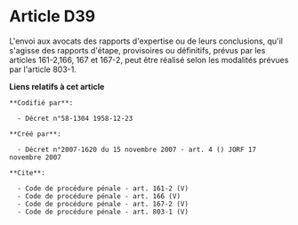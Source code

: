 # Article D39

L'envoi aux avocats des rapports d'expertise ou de leurs conclusions, qu'il s'agisse des rapports d'étape, provisoires ou
définitifs, prévus par les articles 161-2,166, 167 et 167-2, peut être réalisé selon les modalités prévues par l'article
803-1.

**Liens relatifs à cet article**

	**Codifié par**:

	  - Décret n°58-1304 1958-12-23

	**Créé par**:

	  - Décret n°2007-1620 du 15 novembre 2007 - art. 4 () JORF 17 novembre 2007

	**Cite**:

	  - Code de procédure pénale - art. 161-2 (V)
	  - Code de procédure pénale - art. 166 (V)
	  - Code de procédure pénale - art. 167-2 (V)
	  - Code de procédure pénale - art. 803-1 (V)
